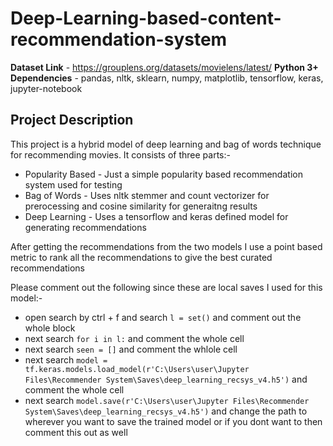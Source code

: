 # Deep-Learning-based-content-recommendation-system
**Dataset Link** - https://grouplens.org/datasets/movielens/latest/
**Python 3+ Dependencies** - pandas, nltk, sklearn, numpy, matplotlib, tensorflow, keras, jupyter-notebook

## Project Description
This project is a hybrid model of deep learning and bag of words technique for recommending movies. 
It consists of three parts:-
  - Popularity Based - Just a simple popularity based recommendation system used for testing
  - Bag of Words - Uses nltk stemmer and count vectorizer for prerocessing and cosine similarity for generaitng results
  - Deep Learning - Uses a tensorflow and keras defined model for generating recommendations

After getting the recommendations from the two models I use a point based metric to rank all the recommendations to give the best curated recommendations

Please comment out the following since these are local saves I used for this model:-
  - open search by ctrl + f and search `l = set()` and comment out the whole block
  - next search `for i in l:` and comment the whole cell
  - next search `seen = []` and comment the whlole cell
  - next search `model = tf.keras.models.load_model(r'C:\Users\user\Jupyter Files\Recommender System\Saves\deep_learning_recsys_v4.h5')` and comment the whole cell
  - next search `model.save(r'C:\Users\user\Jupyter Files\Recommender System\Saves\deep_learning_recsys_v4.h5')` and change the path to wherever you want to save the trained model or if you dont want to then comment this out as well

